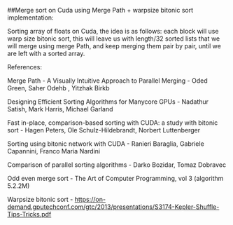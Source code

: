 ##Merge sort on Cuda using Merge Path + warpsize bitonic sort implementation:

Sorting array of floats on Cuda, the idea is as follows: each block will use warp size bitonic sort, this will leave us with length/32 sorted lists that we will merge using merge Path, and keep merging them pair by pair, until we are left with a sorted array.

References:

Merge Path - A Visually Intuitive Approach to Parallel Merging  - Oded Green, Saher Odehb , Yitzhak Birkb

Designing Efficient Sorting Algorithms for Manycore GPUs - Nadathur Satish, Mark Harris, Michael Garland

Fast in-place, comparison-based sorting with CUDA: a study with bitonic sort - Hagen Peters, Ole Schulz-Hildebrandt, Norbert Luttenberger

Sorting using bitonic network with CUDA - Ranieri Baraglia, Gabriele Capannini, Franco Maria Nardini

Comparison of parallel sorting algorithms - Darko Bozidar, Tomaz Dobravec

Odd even merge sort - The Art of Computer Programming, vol 3 (algorithm 5.2.2M)

Warpsize bitonic sort - https://on-demand.gputechconf.com/gtc/2013/presentations/S3174-Kepler-Shuffle-Tips-Tricks.pdf